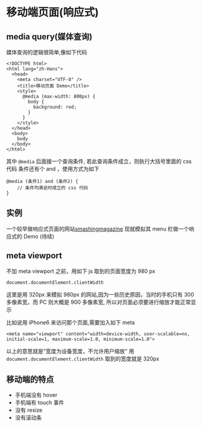 # 移动端页面(响应式)

## media query(媒体查询)
媒体查询的逻辑很简单,像如下代码
```
<!DOCTYPE html>
<html lang="zh-Hans">
  <head>
    <meta charset="UTF-8" />
    <title>移动页面 Demo</title>
    <style>
      @media (max-width: 800px) {
        body {
          background: red;
        }
      }
    </style>
  </head>
  <body>
    body
  </body>
</html>
```

其中 `@media` 后面接一个查询条件, 若此查询条件成立，则执行大括号里面的 css 代码
条件还有个 and ，使用方式为如下
```
@media (条件1) and (条件2) {
    // 条件均满足时成立的 css 代码
}
```

## 实例
一个较早做响应式页面的网站[smashingmagazine](https://www.smashingmagazine.com/)
现就模拟其 menu 栏做一个响应式的 Demo
(待续)

## meta viewport

不加 meta viewport 之前，用如下 js 取到的页面宽度为 980 px
```
document.documentElement.clientWidth
```

这里是用 320px 来模拟 980px 的网站,因为一些历史原因，当时的手机只有 300 多像素宽，而 PC 则大概是 900 多像素宽,
所以对页面必须要进行缩放才能正常显示

比如说用 iPhone6 来访问那个页面,需要加入如下 meta
```
<meta name="viewport" content="width=device-width, user-scalable=no, initial-scale=1, maximum-scale=1.0, minimum-scale=1.0">
```
以上的意思就是"宽度为设备宽度，不允许用户缩放"
用 `document.documentElement.clientWidth` 取到的宽度就是 320px

## 移动端的特点
- 手机端没有 hover
- 手机端有 touch 事件
- 没有 resize
- 没有滚动条

